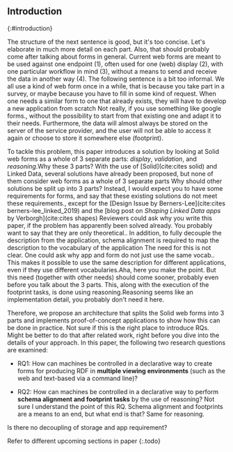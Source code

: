 ## Introduction
{:#introduction}

<span class="comment" data-author="RT">The structure of the next sentence is good, but it's too concise. Let's elaborate in much more detail on each part. Also, that should probably come after talking about forms in general.</span>
Current web forms are meant to be used against one endpoint (1), often used for one (web) display (2), with one particular workflow in mind (3), without a means to send and receive the data in another way (4).
<span class="comment" data-author="RT">The following sentence is a bit too informal.</span>
We all use a kind of web form once in a while, that is because you take part in a survey, or maybe because you have to fill in some kind of request. 
When one needs a similar form to one that already exists, they will have to develop a new application from scratch <span class="comment" data-author="RT">Not really, if you use something like google forms.</span>, without the possibility to start from that existing one and adapt it to their needs.
Furthermore, the data will almost always be stored on the server of the service provider, and the user will not be able to access it again or choose to store it somewhere else (footprint).

To tackle this problem, this paper introduces a solution by looking at Solid web forms as a whole of 3 separate parts: *display*, *validation*, and *reasoning*.<span class="comment" data-author="RT">Why these 3 parts?</span>
With the use of [Solid](cite:cites solid) and Linked Data, several solutions have already been proposed, but none of them consider web forms as a whole of 3 separate parts <span class="comment" data-author="RT">Why should other solutions be split up into 3 parts? Instead, I would expect you to have some requirements for forms, and say that these existing solutions do not meet these requirements.</span>, except for the [Design Issue by Berners-Lee](cite:cites berners-lee_linked_2019) and the [blog post on *Shaping Linked Data apps* by Verborgh](cite:cites shapes) <span class="comment" data-author="RT">Reviewers could ask why you write this paper, if the problem has apparently been solved already. You probably want to say that they are only theoretical.</span>.
In addition, to fully decouple the description from the application, schema alignment is required to map the description to the vocabulary of the application <span class="comment" data-author="RT">The need for this is not clear. One could ask why app and form do not just use the same vocab.</span>.
This makes it possible to use the same description for different applications, even if they use different vocabularies.<span class="comment" data-author="RT">Aha, here you make the point. But this need (together with other needs) should come sooner, probably even before you talk about the 3 parts.</span>
This, along with the execution of the footprint tasks, is done using reasoning.<span class="comment" data-author="RT">Reasoning seems like an implementation detail, you probably don't need it here.</span>

Therefore, we propose an architecture that splits the Solid web forms into 3 parts and implements proof-of-concept applications to show how this can be done in practice.
<span class="comment" data-author="RT">Not sure if this is the right place to introduce RQs. Might be better to do that after related work, right before you dive into the details of your approach.</span>
In this paper, the following two research questions are examined:

- RQ1: How can machines be controlled in a declarative way to create forms for producing RDF in **multiple viewing environments** (such as the web and text-based via a command line)?

- RQ2: How can machines be controlled in a declarative way to perform **schema alignment and footprint tasks** by the use of reasoning? <span class="comment" data-author="RT">Not sure I understand the point of this RQ. Schema alignment and footprints are a means to an end, but what end is that? Same for reasoning.</span>

<span class="comment" data-author="RT">Is there no decoupling of storage and app requirement?</span>

Refer to different upcoming sections in paper
{:.todo}
